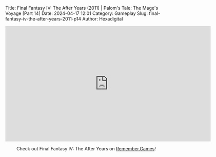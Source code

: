 Title: Final Fantasy IV: The After Years (2011) | Palom's Tale: The Mage's Voyage [Part 14]
Date: 2024-04-17 12:01
Category: Gameplay
Slug: final-fantasy-iv-the-after-years-2011-p14
Author: Hexadigital

<center><iframe src="https://www.youtube.com/embed/Fcn4u2pvNSo?feature=oembed" allow="accelerometer; autoplay; encrypted-media; gyroscope; picture-in-picture" width="640" height="360" frameborder="0"></iframe>

Check out Final Fantasy IV: The After Years on [Remember.Games](https://remember.games/game/7757/final-fantasy-iv-the-complete-collection/)!</center>
